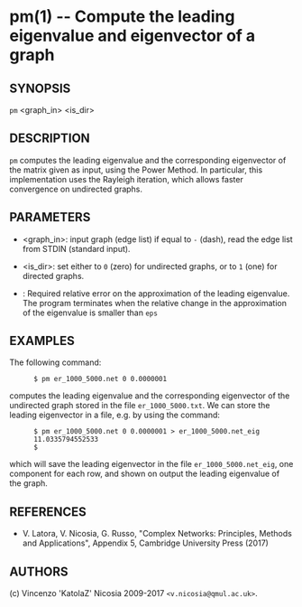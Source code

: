 pm(1) -- Compute the leading eigenvalue and eigenvector of a graph
======

## SYNOPSIS

`pm` <graph_in> <is_dir> <eps>

## DESCRIPTION

`pm` computes the leading eigenvalue and the corresponding eigenvector
of the matrix given as input, using the Power Method. In particular,
this implementation uses the Rayleigh iteration, which allows faster
convergence on undirected graphs. 

## PARAMETERS

* <graph_in>:
    input graph (edge list) if equal to `-` (dash), read the edge list
    from STDIN (standard input).

* <is_dir>:
    set either to `0` (zero) for undirected graphs, or to `1` (one)
    for directed graphs.

* <eps>: 
    Required relative error on the approximation of the leading
    eigenvalue. The program terminates when the relative change in the
    approximation of the eigenvalue is smaller than `eps`

## EXAMPLES

The following command:

          $ pm er_1000_5000.net 0 0.0000001

computes the leading eigenvalue and the corresponding eigenvector of
the undirected graph stored in the file `er_1000_5000.txt`. We can
store the leading eigenvector in a file, e.g. by using the command:

          $ pm er_1000_5000.net 0 0.0000001 > er_1000_5000.net_eig
          11.0335794552533
          $

which will save the leading eigenvector in the file
`er_1000_5000.net_eig`, one component for each row, and shown on
output the leading eigenvalue of the graph.

## REFERENCES 

* V\. Latora, V. Nicosia, G. Russo, "Complex Networks: Principles,
  Methods and Applications", Appendix 5, Cambridge University Press
  (2017)


## AUTHORS

(c) Vincenzo 'KatolaZ' Nicosia 2009-2017 `<v.nicosia@qmul.ac.uk>`.
